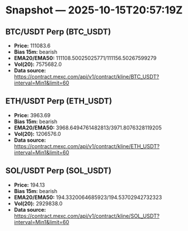 # Snapshot — 2025-10-15T20:57:19Z

## BTC/USDT Perp (BTC_USDT)
- **Price:** 111083.6
- **Bias 15m:** bearish
- **EMA20/EMA50:** 111108.50025025771/111156.50267599279
- **Vol(20):** 7575682.0
- **Data source:** https://contract.mexc.com/api/v1/contract/kline/BTC_USDT?interval=Min1&limit=60

## ETH/USDT Perp (ETH_USDT)
- **Price:** 3963.69
- **Bias 15m:** bearish
- **EMA20/EMA50:** 3968.6494761482813/3971.8076328119205
- **Vol(20):** 1206576.0
- **Data source:** https://contract.mexc.com/api/v1/contract/kline/ETH_USDT?interval=Min1&limit=60

## SOL/USDT Perp (SOL_USDT)
- **Price:** 194.13
- **Bias 15m:** bearish
- **EMA20/EMA50:** 194.3320064685923/194.53702942732323
- **Vol(20):** 2929838.0
- **Data source:** https://contract.mexc.com/api/v1/contract/kline/SOL_USDT?interval=Min1&limit=60
